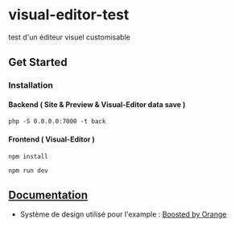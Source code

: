 # visual-editor-test
test d'un éditeur visuel customisable

## Get Started
### Installation
#### Backend ( Site & Preview & Visual-Editor data save )

```
php -S 0.0.0.0:7000 -t back
```

#### Frontend ( Visual-Editor )
```
npm install

npm run dev
```

## [Documentation](https://boxraiser.github.io/visual-editor/docs/intro)

 - Système de design utilisé pour l'example : [Boosted by Orange](https://boosted.orange.com)